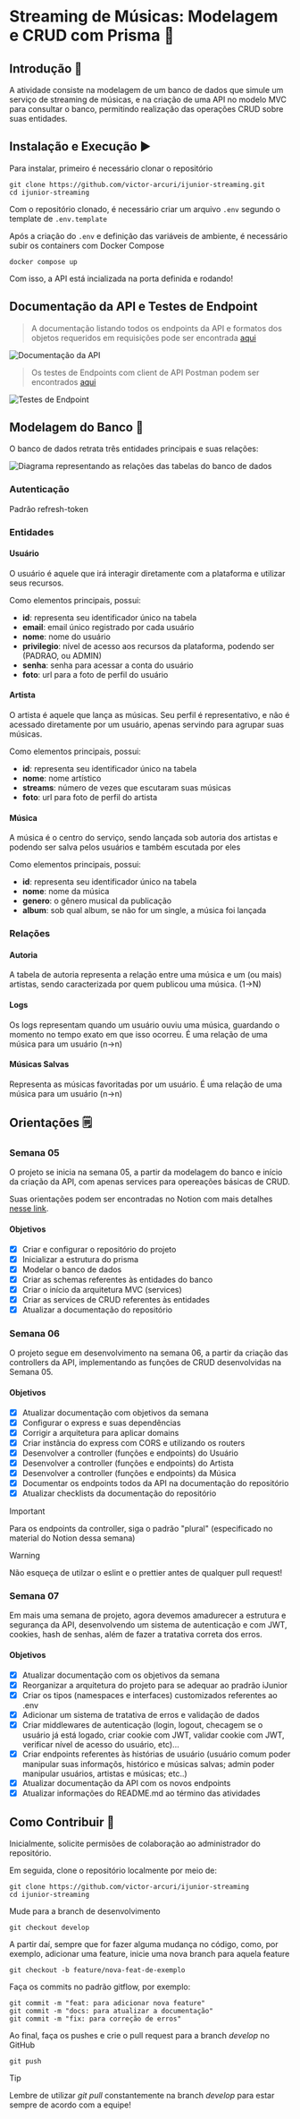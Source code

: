 # Streaming de Músicas: Modelagem e CRUD com Prisma 🎵

## Introdução 🚩
A atividade consiste na modelagem de um banco de dados que simule um serviço de streaming de músicas, e na criação de uma API no modelo MVC para consultar o banco, permitindo realização das operações CRUD sobre suas entidades.

## Instalação e Execução ▶️
Para instalar, primeiro é necessário clonar o repositório
```
git clone https://github.com/victor-arcuri/ijunior-streaming.git
cd ijunior-streaming 
```
Com o repositório clonado, é necessário criar um arquivo `.env` segundo o template de `.env.template`

Após a criação do `.env` e definição das variáveis de ambiente, é necessário subir os containers com Docker Compose
```
docker compose up
```
Com isso, a API está incializada na porta definida e rodando!

## Documentação da API e Testes de Endpoint
> A documentação listando todos os endpoints da API e formatos dos objetos requeridos em requisições pode ser encontrada [aqui](https://documenter.getpostman.com/view/47365760/2sB3BDLX3H)

![Documentação da API](public/imgs/preview-docs.png)

> Os testes de Endpoints com client de API Postman podem ser encontrados [aqui](https://www.postman.com/otaviol-8493235/workspace/trainee-ijunior/collection/47365760-c04f666c-fe2d-44d5-b303-288676edb279?action=share&source=copy-link&creator=47365760)

![Testes de Endpoint](public/imgs/preview-test.png)

## Modelagem do Banco 📝
O banco de dados retrata três entidades principais e suas relações:

![Diagrama representando as relações das tabelas do banco de dados](/public/imgs/db_schema.png)

### Autenticação
Padrão refresh-token

### Entidades

#### Usuário
O usuário é aquele que irá interagir diretamente com a plataforma e utilizar seus recursos.

Como elementos principais, possui:

- **id**: representa seu identificador único na tabela
- **email**: email único registrado por cada usuário
- **nome**: nome do usuário
- **privilegio**: nível de acesso aos recursos da plataforma, podendo ser (PADRAO, ou ADMIN)
- **senha**: senha para acessar a conta do usuário
- **foto**: url para a foto de perfil do usuário

#### Artista
O artista é aquele que lança as músicas. Seu perfil é representativo, e não é acessado diretamente por um usuário, apenas servindo para agrupar suas músicas.

Como elementos principais, possui:

- **id**: representa seu identificador único na tabela
- **nome**: nome artístico
- **streams**: número de vezes que escutaram suas músicas
- **foto**: url para foto de perfil do artista

#### Música
A música é o centro do serviço, sendo lançada sob autoria dos artistas e podendo ser salva pelos usuários e também escutada por eles

Como elementos principais, possui:

- **id**: representa seu identificador único na tabela
- **nome**: nome da música
- **genero**: o gênero musical da publicação
- **album**: sob qual album, se não for um single, a música foi lançada

### Relações

#### Autoria
A tabela de autoria representa a relação entre uma música e um (ou mais) artistas, sendo caracterizada por quem publicou uma música. (1->N)

#### Logs
Os logs representam quando um usuário ouviu uma música, guardando o momento no tempo exato em que isso ocorreu. É uma relação de uma música para um usuário (n->n)

#### Músicas Salvas
Representa as músicas favoritadas por um usuário. É uma relação de uma música para um usuário (n->n)

## Orientações 🗒️

### Semana 05
O projeto se inicia na semana 05, a partir da modelagem do banco e início da criação da API, com apenas services para opereações básicas de CRUD. 

Suas orientações podem ser encontradas no Notion com mais detalhes [nesse link](https://www.notion.so/ijunior/Atividade-M-os-obra-23dc39c4674680e49aa1c6099ff31c9f).

#### Objetivos 
- [X] Criar e configurar o repositório do projeto
- [X] Inicializar a estrutura do prisma 
- [X] Modelar o banco de dados 
- [X] Criar as schemas referentes às entidades do banco
- [X] Criar o início da arquitetura MVC (services) 
- [X] Criar as services de CRUD referentes às entidades
- [X] Atualizar a documentação do repositório

### Semana 06
O projeto segue em desenvolvimento na semana 06, a partir da criação das controllers da API, implementando as funções de CRUD desenvolvidas na Semana 05.

#### Objetivos
- [X] Atualizar documentação com objetivos da semana
- [X] Configurar o express e suas dependências
- [X] Corrigir a arquitetura para aplicar domains
- [X] Criar instância do express com CORS e utilizando os routers
- [X] Desenvolver a controller (funções e endpoints) do Usuário
- [X] Desenvolver a controller (funções e endpoints) do Artista
- [X] Desenvolver a controller (funções e endpoints) da Música
- [X] Documentar os endpoints todos da API na documentação do repositório
- [X] Atualizar checklists da documentação do repositório

> [!Important]
> Para os endpoints da controller, siga o padrão "plural" (especificado no material do Notion dessa semana)

> [!Warning]
> Não esqueça de utilzar o eslint e o prettier antes de qualquer pull request!

### Semana 07
Em mais uma semana de projeto, agora devemos amadurecer a estrutura e segurança da API, desenvolvendo um sistema de autenticação e com JWT, cookies, hash de senhas, além de fazer a tratativa correta dos erros.

#### Objetivos
- [X] Atualizar documentação com os objetivos da semana
- [X] Reorganizar a arquitetura do projeto para se adequar ao pradrão iJunior
- [X] Criar os tipos (namespaces e interfaces) customizados referentes ao .env
- [X] Adicionar um sistema de tratativa de erros e validação de dados
- [X] Criar middlewares de autenticação (login, logout, checagem se o usuário já está logado, criar cookie com JWT, validar cookie com JWT, verificar nível de acesso do usuário, etc)...
- [X] Criar endpoints referentes às histórias de usuário (usuário comum poder manipular suas informaçõs, histórico e músicas salvas; admin poder manipular usuários, artistas e músicas; etc..)
- [X] Atualizar documentação da API com os novos endpoints
- [X] Atualizar informações do README.md ao término das atividades

## Como Contribuir 🚀
Inicialmente, solicite permisões de colaboração ao administrador do repositório.

Em seguida, clone o repositório localmente por meio de:
```
git clone https://github.com/victor-arcuri/ijunior-streaming
cd ijunior-streaming
```

Mude para a branch de desenvolvimento
```
git checkout develop
```

A partir daí, sempre que for fazer alguma mudança no código, como, por exemplo, adicionar uma feature, inicie uma nova branch para aquela feature
```
git checkout -b feature/nova-feat-de-exemplo
```

Faça os commits no padrão gitflow, por exemplo:

```
git commit -m "feat: para adicionar nova feature"
git commit -m "docs: para atualizar a documentação"
git commit -m "fix: para correção de erros"
```

Ao final, faça os pushes e crie o pull request para a branch *develop* no GitHub
```
git push
```
> [!TIP]
> Lembre de utilizar *git pull* constantemente na branch *develop* para estar sempre de acordo com a equipe!



